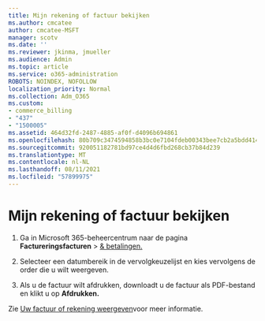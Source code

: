 ```yaml
---
title: Mijn rekening of factuur bekijken
ms.author: cmcatee
author: cmcatee-MSFT
manager: scotv
ms.date: ''
ms.reviewer: jkinma, jmueller
ms.audience: Admin
ms.topic: article
ms.service: o365-administration
ROBOTS: NOINDEX, NOFOLLOW
localization_priority: Normal
ms.collection: Adm_O365
ms.custom:
- commerce_billing
- "437"
- "1500005"
ms.assetid: 464d32fd-2487-4885-af0f-d4096b694861
ms.openlocfilehash: 80b709c3474594858b3bc0e7104fdeb00343bee7cb2a5bdd414b791a1cb49564
ms.sourcegitcommit: 920051182781bd97ce4d4d6fbd268cb37b84d239
ms.translationtype: MT
ms.contentlocale: nl-NL
ms.lasthandoff: 08/11/2021
ms.locfileid: "57899975"
---
```

# <a name="view-my-bill-or-invoice"></a>Mijn rekening of factuur bekijken

1. Ga in Microsoft 365-beheercentrum naar de pagina **Factureringsfacturen** \> [& betalingen.](https://go.microsoft.com/fwlink/p/?linkid=848039)

2. Selecteer een datumbereik in de vervolgkeuzelijst en kies vervolgens de order die u wilt weergeven.

3. Als u de factuur wilt afdrukken, downloadt u de factuur als PDF-bestand en klikt u op **Afdrukken.**

Zie [Uw factuur of rekening weergeven](https://docs.microsoft.com/microsoft-365/commerce/billing-and-payments/view-your-bill-or-invoice)voor meer informatie.
